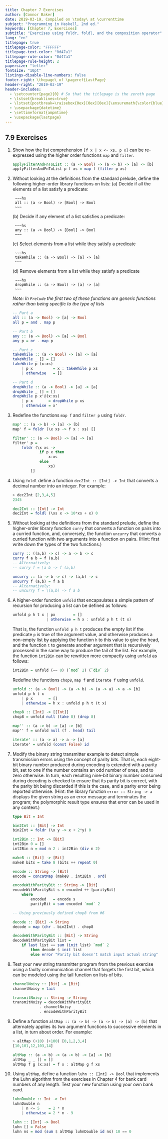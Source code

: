 ```yaml
---
title: Chapter 7 Exercises
author: [Connor Baker]
date: 2019-03-19, Compiled on \today\ at \currenttime
subject: "Programming in Haskell, 2nd ed."
keywords: [Chapter 7, Exercises]
subtitle: "Exercises using foldr, foldl, and the composition operator"
lang: "en"
titlepage: true
titlepage-color: "FFFFFF"
titlepage-text-color: "0d47a1"
titlepage-rule-color: "0d47a1"
titlepage-rule-height: 2
papersize: "letter"
fontsize: "10pt"
listings-disable-line-numbers: false
footer-right: \thepage\ of \pageref{LastPage}
header-right: "2019-03-19"
header-includes:
  - \setcounter{page}{0} # So that the titlepage is the zeroth page
  - \lstset{breaklines=true}
  - \lstset{postbreak=\raisebox{0ex}[0ex][0ex]{\ensuremath{\color{blue}\hookrightarrow\space}}}
  - \usepackage{datetime}
  - \settimeformat{ampmtime}
  - \usepackage{lastpage}
---
```


## 7.9 Exercises

1. Show how the list comprehension `[f x | x <- xs, p x]` can be re-expressed using the higher order functions `map` and `filter`.

    ~~~hs
    applyFilterAndFnToList :: (a -> Bool) -> (a -> b) -> [a] -> [b]
    applyFilterAndFnToList p f xs = map f (filter p xs)
    ~~~

2. Without looking at the definitions from the standard prelude, define the following higher-order library functions on lists:
   (a)  Decide if all the elements of a list satisfy a predicate:

        ~~~hs
        all :: (a -> Bool) -> [Bool] -> Bool
        ~~~

   (b)  Decide if any element of a list satisfies a predicate:

        ~~~hs
        any :: (a -> Bool) -> [Bool] -> Bool
        ~~~

   (c)  Select elements from a list while they satisfy a predicate

        ~~~hs
        takeWhile :: (a -> Bool) -> [a] -> [a]
        ~~~

   (d)  Remove elements from a list while they satisfy a predicate

        ~~~hs
        dropWhile :: (a -> Bool) -> [a] -> [a]
        ~~~

    *Note: In `Prelude` the first two of these functions are generic functions rather than being specific to the type of lists*

    ~~~hs
    -- Part a
    all :: (a -> Bool) -> [a] -> Bool
    all p = and . map p

    -- Part b
    any :: (a -> Bool) -> [a] -> Bool
    any p = or . map p

    -- Part c
    takeWhile :: (a -> Bool) -> [a] -> [a]
    takeWhile _ [] = []
    takeWhile p (x:xs)
        | p x         = x : takeWhile p xs
        | otherwise   = []

    -- Part d
    dropWhile :: (a -> Bool) -> [a] -> [a]
    dropWhile _ [] = []
    dropWhile p x'@(x:xs)
        | p x       = dropWhile p xs
        | otherwise = x'
    ~~~

3. Redefine the functions `map f` and `filter p` using `foldr`.

    ~~~hs
    map' :: (a -> b) -> [a] -> [b]
    map' f = foldr (\x xs -> f x : xs) []

    filter' :: (a -> Bool) -> [a] -> [a]
    filter' p =
        foldr (\x xs ->
                if p x then
                    x:xs
                else
                    xs)
            []
    ~~~

4. Using `foldl` define a function `dec2Int :: [Int] -> Int` that converts a decimal number into an integer. For example:

    ~~~hs
    > dec2Int [2,3,4,5]
    2345
    ~~~

    ~~~hs
    dec2Int :: [Int] -> Int
    dec2Int = foldl (\xs x -> 10*xs + x) 0
    ~~~

5. Without looking at the definitions from the standard prelude, define the higher-order library function `curry` that converts a function on pairs into a curried function, and, conversely, the function `uncurry` that converts a curried function with two arguments into a function on pairs. (Hint: first write down the types of the two functions.)

    ~~~hs
    curry :: ((a,b) -> c) -> a -> b -> c
    curry f a b = f (a,b)
    -- Alternatively:
    -- curry f = \a b -> f (a,b)

    uncurry :: (a -> b -> c) -> (a,b) -> c
    uncurry f (a,b) = f a b
    -- Alternatively:
    -- uncurry f = \(a,b) -> f a b
    ~~~

6. A higher-order function `unfold` that encapsulates a simple pattern of recursion for producing a list can be defined as follows:

    ~~~hs
    unfold p h t x | px        = []
                   | otherwise = h x : unfold p h t (t x)
    ~~~

    That is, the function `unfold p h t` produces the empty list if the predicate `p` is true of the argument value, and otherwise produces a non-empty list by applying the function `h` to this value to give the head, and the function `t` to generate another argument that is recursively processed in the same way to produce the tail of the list. For example, the function `int2Bin` can be rewritten more compactly using `unfold` as follows:

    ~~~hs
    int2Bin = unfold (== 0) (`mod` 2) (`div` 2)
    ~~~

    Redefine the functions `chop8`, `map f` and `iterate f` using `unfold`.

    ~~~hs
    unfold :: (a -> Bool) -> (a -> b) -> (a -> a) -> a -> [b]
    unfold p h t x
        | p x       = []
        | otherwise = h x : unfold p h t (t x)

    chop8 :: [Int] -> [[Int]]
    chop8 = unfold null (take 8) (drop 8)

    map'' :: (a -> b) -> [a] -> [b]
    map'' f = unfold null (f . head) tail

    iterate' :: (a -> a) -> a -> [a]
    iterate' = unfold (const False) id
    ~~~

7. Modify the binary string transmitter example to detect simple transmission errors using the concept of parity bits. That is, each eight-bit binary number produced during encoding is extended with a parity bit, set to one if the number contains an odd number of ones, and to zero otherwise. In turn, each resulting nine-bit binary number consumed during decoding is checked to ensure that its parity bit is correct, with the parity bit being discarded if this is the case, and a parity error being reported otherwise. (Hint: the library function `error :: String -> a` displays the given string as an error message and terminates the program; the polymorphic result type ensures that error can be used in any context.)

    ~~~hs
    type Bit = Int

    bin2Int :: [Bit] -> Int
    bin2Int = foldr (\x y -> x + 2*y) 0

    int2Bin :: Int -> [Bit]
    int2Bin 0 = []
    int2Bin n = mod n 2 : int2Bin (div n 2)

    make8 :: [Bit] -> [Bit]
    make8 bits = take 8 (bits ++ repeat 0)

    encode :: String -> [Bit]
    encode = concatMap (make8 . int2Bin . ord)

    encodeWithParityBit :: String -> [Bit]
    encodeWithParityBit s = encoded ++ [parityBit]
        where
            encoded   = encode s
            parityBit = sum encoded `mod` 2

    -- Using previously defined chop8 from #6

    decode :: [Bit] -> String
    decode = map (chr . bin2Int) . chop8

    decodeWithParityBit :: [Bit] -> String
    decodeWithParityBit list =
        if last list == sum (init list) `mod` 2
            then decode $ init list
            else error "Parity bit doesn't match input actual string"
    ~~~

8. Test your new string transmitter program from the previous exercise using a faulty communication channel that forgets the first bit, which can be modeled using the tail function on lists of bits.

    ~~~hs
    channelNoisy :: [Bit] -> [Bit]
    channelNoisy = tail

    transmitNoisy :: String -> String
    transmitNoisy = decodeWithParityBit
                . channelNoisy
                . encodeWithParityBit
    ~~~

9. Define a function `altMap :: (a -> b) -> (a -> b) -> [a] -> [b]` that alternately applies its two argument functions to successive elements in a list, in turn about order. For example:

    ~~~hs
    > altMap (+10) (+100) [0,1,2,3,4]
    [10,101,12,103,14]
    ~~~

    ~~~hs
    altMap :: (a -> b) -> (a -> b) -> [a] -> [b]
    altMap _ _ [] = []
    altMap f g (x:xs) = f x : altMap g f xs
    ~~~

10. Using `altMap`, define a function `luhn :: [Int] -> Bool` that implements the Luhn algorithm from the exercises in Chapter 4 for bank card numbers of any length. Test your new function using your own bank card.

    ~~~hs
    luhnDouble :: Int -> Int
    luhnDouble n
        | n <= 5    = 2 * n
        | otherwise = 2 * n - 9

    luhn :: [Int] -> Bool
    luhn [] = False
    luhn ns = mod (sum $ altMap luhnDouble id ns) 10 == 0
    ~~~